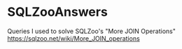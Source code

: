 # SQLZooAnswers
Queries I used to solve SQLZoo's "More JOIN Operations"
https://sqlzoo.net/wiki/More_JOIN_operations
